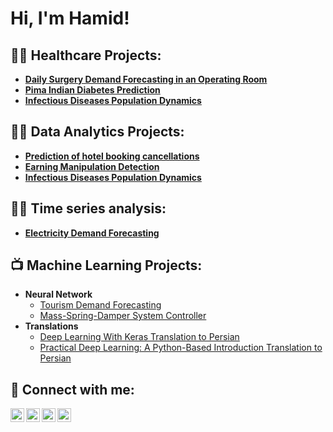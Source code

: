 <h1>Hi, I'm Hamid!

<h2>👨‍💻 Healthcare Projects:</h2>

- <b>[Daily Surgery Demand Forecasting in an Operating Room](https://github.com/hamidnakhaei/daily_surgery_demand_forecasting)</b>
- <b>[Pima Indian Diabetes Prediction](https://github.com/hamidnakhaei/Pima_Indian_diabetes_prediction)</b>
- <b>[Infectious Diseases Population Dynamics](https://github.com/hamidnakhaei/infectious_diseases_population_dynamics)</b>

<h2>👨‍💻 Data Analytics Projects:</h2>

- <b>[Prediction of hotel booking cancellations](https://github.com/hamidnakhaei/hotel_booking_cancelation_prediction)</b>
- <b>[Earning Manipulation Detection](https://github.com/hamidnakhaei/earning_manipulation_detection-)</b>
- <b>[Infectious Diseases Population Dynamics](https://github.com/hamidnakhaei/infectious_diseases_population_dynamics)</b>

<h2>👨‍💻 Time series analysis:</h2>

- <b>[Electricity Demand Forecasting](https://github.com/hamidnakhaei/electricity_demand_forecasting_Holt-Winters_ARIMA)</b>

<h2>📺 Machine Learning Projects:</h2>

- <b>Neural Network</b>
  - [Tourism Demand Forecasting](https://github.com/hamidnakhaei/tourism_demand_forecasting_neural_network-)
  - [Mass-Spring-Damper System Controller](https://github.com/hamidnakhaei/mass-spring-damper_position_controller_using_neural_network)
- <b>Translations</b>
  - [Deep Learning With Keras Translation to Persian](https://github.com/hamidnakhaei/deep_learning_with_keras_translation_to_Persian)
  - [Practical Deep Learning: A Python-Based Introduction Translation to Persian](https://github.com/hamidnakhaei/practical_deep_learning_a_python-based_introduction_translation_to_Persian)

<h2> 🤳 Connect with me:</h2>

[<img align="left" alt="JoshMadakor | YouTube" width="22px" src="https://cdn.jsdelivr.net/npm/simple-icons@v3/icons/youtube.svg" />][youtube]
[<img align="left" alt="JoshMadakor | Twitter" width="22px" src="https://cdn.jsdelivr.net/npm/simple-icons@v3/icons/twitter.svg" />][twitter]
[<img align="left" alt="JoshMadakor | LinkedIn" width="22px" src="https://cdn.jsdelivr.net/npm/simple-icons@v3/icons/linkedin.svg" />][linkedin]
[<img align="left" alt="JoshMadakor | Instagram" width="22px" src="https://cdn.jsdelivr.net/npm/simple-icons@v3/icons/instagram.svg" />][instagram]

[twitter]: https://twitter.com/joshmadakor
[youtube]: https://www.youtube.com/c/joshmadakor
[instagram]: https://www.instagram.com/joshmadakor/
[linkedin]: https://linkedin.com/in/joshmadakor

<!--


Here are some ideas to get you started:

- 🔭 I’m currently working on ...
- 🌱 I’m currently learning ...
- 👯 I’m looking to collaborate on ...
- 🤔 I’m looking for help with ...
- 💬 Ask me about ...
- 📫 How to reach me: ...
- 😄 Pronouns: ...
- ⚡ Fun fact: ...
-->
